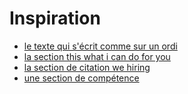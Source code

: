 # Inspiration

* [le texte qui s'écrit comme sur un ordi](http://timedoor.net)
* [la section this what i can do for you](http://tribhuvansuthar.in)
* [la section de citation we hiring](https://www.caddis.co)
* [une section de compétence](https://www.behance.net/gallery/27953905/Cristiana-Oliveira-Personal-Website)

